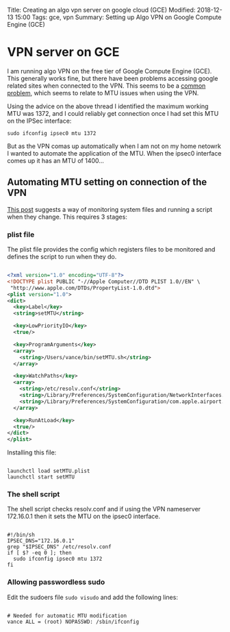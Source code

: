 Title: Creating an algo vpn server on google cloud (GCE)
Modified: 2018-12-13 15:00
Tags: gce, vpn
Summary: Setting up Algo VPN on Google Compute Engine (GCE)

# VPN server on GCE

I am running algo VPN on the free tier of Google Compute Engine (GCE).  This
generally works fine, but there have been problems accessing google related
sites when connected to the VPN.  This seems to be a [common
problem](https://github.com/trailofbits/algo/issues/210), which seems to relate
to MTU issues when using the VPN.

Using the advice on the above thread I identified the maximum working MTU was
1372, and I could reliably get connection once I had set this MTU on the IPSec
interface:

~~~
sudo ifconfig ipsec0 mtu 1372
~~~

But as the VPN comas up automatically when I am not on my home netowrk I wanted
to automate the application of the MTU.  When the ipsec0 interface comes up it
has an MTU of 1400...

## Automating MTU setting on connection of the VPN

[This
post](https://apple.stackexchange.com/questions/32354/how-do-you-run-a-script-after-a-network-interface-comes-up)
suggests a way of monitoring system files and running a script when they
change.  This requires 3 stages:

### plist file

The plist file provides the config which registers files to be monitored and
defines the script to run when they do.

~~~ xml

<?xml version="1.0" encoding="UTF-8"?>
<!DOCTYPE plist PUBLIC "-//Apple Computer//DTD PLIST 1.0//EN" \
 "http://www.apple.com/DTDs/PropertyList-1.0.dtd">
<plist version="1.0">
<dict>
  <key>Label</key>
  <string>setMTU</string>

  <key>LowPriorityIO</key>
  <true/>

  <key>ProgramArguments</key>
  <array>
    <string>/Users/vance/bin/setMTU.sh</string>
  </array>

  <key>WatchPaths</key>
  <array>
    <string>/etc/resolv.conf</string>
    <string>/Library/Preferences/SystemConfiguration/NetworkInterfaces.plist</string>
    <string>/Library/Preferences/SystemConfiguration/com.apple.airport.preferences.plist</string>
  </array>

  <key>RunAtLoad</key>
  <true/>
</dict>
</plist>

~~~

Installing this file:

~~~ shell

launchctl load setMTU.plist
launchctl start setMTU

~~~

### The shell script

The shell script checks resolv.conf and if using the VPN nameserver 172.16.0.1
then it sets the MTU on the ipsec0 interface.

~~~ shell

#!/bin/sh
IPSEC_DNS="172.16.0.1"
grep "$IPSEC_DNS" /etc/resolv.conf
if [ $? -eq 0 ]; then
  sudo ifconfig ipsec0 mtu 1372
fi

~~~

### Allowing passwordless sudo

Edit the sudoers file `sudo visudo` and add the following lines:

~~~ shell

# Needed for automatic MTU modification
vance ALL = (root) NOPASSWD: /sbin/ifconfig
 
~~~
